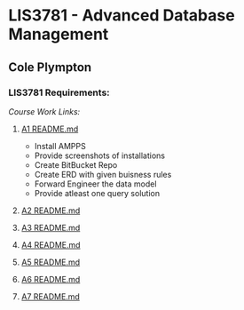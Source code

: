 # LIS3781 - Advanced Database Management

## Cole Plympton

### LIS3781 Requirements:

*Course Work Links:*

1. [A1 README.md](a1/README.MD "My A1 README.md file")
    - Install AMPPS
    - Provide screenshots of installations
    - Create BitBucket Repo
    - Create ERD with given buisness rules
    - Forward Engineer the data model
    - Provide atleast one query solution

2. [A2 README.md](a2/README.md "My A2 README.md file")

3. [A3 README.md](a3/README.md "My A3 README.md file")

4. [A4 README.md](a4/README.md "My A4 README.md file")

5. [A5 README.md](a5/README.md "My A5 README.md file")

6. [A6 README.md](a6/README.md "My A6 README.md file")

7. [A7 README.md](a7/README.md "My A7 README.md file")